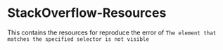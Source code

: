 # StackOverflow-Resources

This contains the resources for reproduce the error of `The element that matches the specified selector is not visible`
